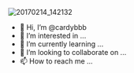![20170214_142132](https://user-images.githubusercontent.com/97818098/149646542-b0fcebc8-455a-4c78-b1a5-4a7613b94cde.jpg)
- 👋 Hi, I’m @cardybbb
- 👀 I’m interested in ...
- 🌱 I’m currently learning ...
- 💞️ I’m looking to collaborate on ...
- 📫 How to reach me ...

<!---
cardybbb/cardybbb is a ✨ special ✨ repository because its `README.md` (this file) appears on your GitHub profile.
You can click the Preview link to take a look at your changes.
--->
